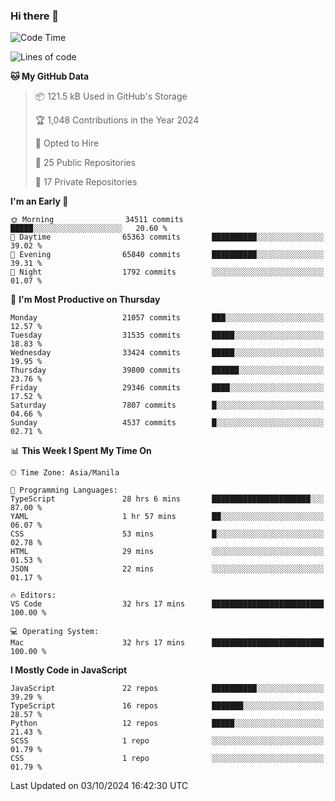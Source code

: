 ### Hi there 👋

<!--START_SECTION:waka-->
![Code Time](http://img.shields.io/badge/Code%20Time-1%2C141%20hrs%2017%20mins-blue)

![Lines of code](https://img.shields.io/badge/From%20Hello%20World%20I%27ve%20Written-67.1%20million%20lines%20of%20code-blue)

**🐱 My GitHub Data** 

> 📦 121.5 kB Used in GitHub's Storage 
 > 
> 🏆 1,048 Contributions in the Year 2024
 > 
> 💼 Opted to Hire
 > 
> 📜 25 Public Repositories 
 > 
> 🔑 17 Private Repositories 
 > 
**I'm an Early 🐤** 

```text
🌞 Morning                34511 commits       █████░░░░░░░░░░░░░░░░░░░░   20.60 % 
🌆 Daytime                65363 commits       ██████████░░░░░░░░░░░░░░░   39.02 % 
🌃 Evening                65840 commits       ██████████░░░░░░░░░░░░░░░   39.31 % 
🌙 Night                  1792 commits        ░░░░░░░░░░░░░░░░░░░░░░░░░   01.07 % 
```
📅 **I'm Most Productive on Thursday** 

```text
Monday                   21057 commits       ███░░░░░░░░░░░░░░░░░░░░░░   12.57 % 
Tuesday                  31535 commits       █████░░░░░░░░░░░░░░░░░░░░   18.83 % 
Wednesday                33424 commits       █████░░░░░░░░░░░░░░░░░░░░   19.95 % 
Thursday                 39800 commits       ██████░░░░░░░░░░░░░░░░░░░   23.76 % 
Friday                   29346 commits       ████░░░░░░░░░░░░░░░░░░░░░   17.52 % 
Saturday                 7807 commits        █░░░░░░░░░░░░░░░░░░░░░░░░   04.66 % 
Sunday                   4537 commits        █░░░░░░░░░░░░░░░░░░░░░░░░   02.71 % 
```


📊 **This Week I Spent My Time On** 

```text
🕑︎ Time Zone: Asia/Manila

💬 Programming Languages: 
TypeScript               28 hrs 6 mins       ██████████████████████░░░   87.00 % 
YAML                     1 hr 57 mins        ██░░░░░░░░░░░░░░░░░░░░░░░   06.07 % 
CSS                      53 mins             █░░░░░░░░░░░░░░░░░░░░░░░░   02.78 % 
HTML                     29 mins             ░░░░░░░░░░░░░░░░░░░░░░░░░   01.53 % 
JSON                     22 mins             ░░░░░░░░░░░░░░░░░░░░░░░░░   01.17 % 

🔥 Editors: 
VS Code                  32 hrs 17 mins      █████████████████████████   100.00 % 

💻 Operating System: 
Mac                      32 hrs 17 mins      █████████████████████████   100.00 % 
```

**I Mostly Code in JavaScript** 

```text
JavaScript               22 repos            ██████████░░░░░░░░░░░░░░░   39.29 % 
TypeScript               16 repos            ███████░░░░░░░░░░░░░░░░░░   28.57 % 
Python                   12 repos            █████░░░░░░░░░░░░░░░░░░░░   21.43 % 
SCSS                     1 repo              ░░░░░░░░░░░░░░░░░░░░░░░░░   01.79 % 
CSS                      1 repo              ░░░░░░░░░░░░░░░░░░░░░░░░░   01.79 % 
```




 Last Updated on 03/10/2024 16:42:30 UTC
<!--END_SECTION:waka-->
